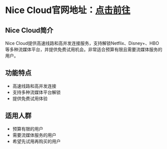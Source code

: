 # Nice Cloud官网地址：[点击前往](https://url.gogogomiao.one/QYTN)

## Nice Cloud简介
Nice Cloud提供高速线路和高并发连接服务，支持解锁Netflix、Disney+、HBO等多种流媒体平台，并提供免费试用机会。非常适合预算有限且需要流媒体服务的用户。

## 功能特点
- 高速线路和高并发连接
- 支持多种流媒体平台解锁
- 提供免费试用体验

## 适用人群
- 预算有限的用户
- 需要流媒体服务的用户
- 希望先试用再购买的用户